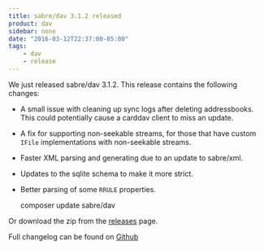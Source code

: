 ```yaml
---
title: sabre/dav 3.1.2 released
product: dav
sidebar: none
date: "2016-03-12T22:37:00-05:00"
tags:
    - dav
    - release
---
```


We just released sabre/dav 3.1.2. This release contains the following changes:

* A small issue with cleaning up sync logs after deleting addressbooks. This
  could potentially cause a carddav client to miss an update.
* A fix for supporting non-seekable streams, for those that have custom `IFile`
  implementations with non-seekable streams.
* Faster XML parsing and generating due to an update to sabre/xml.
* Updates to the sqlite schema to make it more strict.
* Better parsing of some `RRULE` properties.

    composer update sabre/dav

Or download the zip from the [releases][2] page.

Full changelog can be found on [Github][1]

[1]: https://github.com/fruux/sabre-dav/blob/3.1.2/CHANGELOG.md
[2]: https://github.com/fruux/sabre-dav/releases
